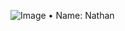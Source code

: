 ![Image](https://github.com/user-attachments/assets/f87c755c-3350-47f5-bdf2-c65cedd4ba81)    • Name: Nathan
